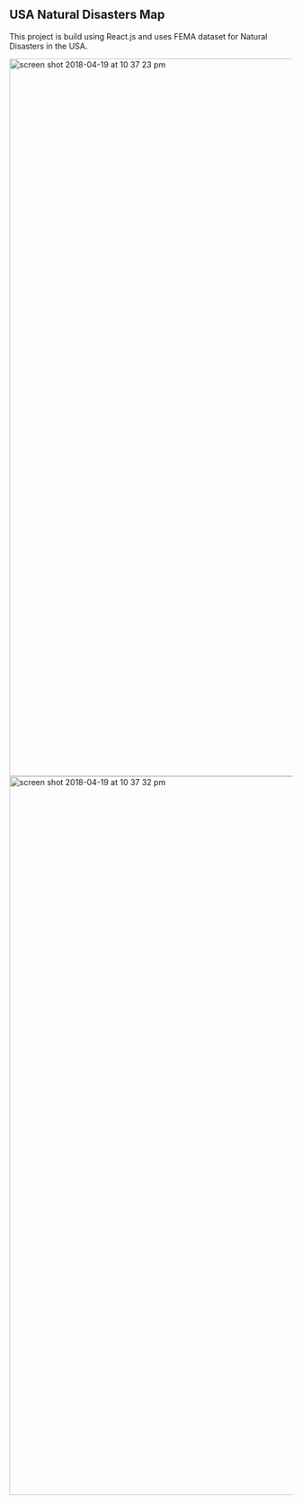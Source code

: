 ## USA Natural Disasters Map 
This project is build using React.js and uses FEMA dataset for Natural Disasters in the USA.

<img width="1278" alt="screen shot 2018-04-19 at 10 37 23 pm" src="https://user-images.githubusercontent.com/16231307/39032434-560d9e6c-4422-11e8-9a93-08f11e881e71.png">

<img width="1280" alt="screen shot 2018-04-19 at 10 37 32 pm" src="https://user-images.githubusercontent.com/16231307/39032443-5e3b3720-4422-11e8-9c0b-e7f0944f823f.png">

